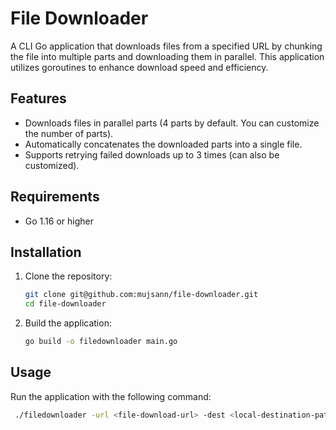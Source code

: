 # File Downloader

A CLI Go application that downloads files from a specified URL by chunking the file into multiple parts and downloading them in parallel. This application utilizes goroutines to enhance download speed and efficiency.

## Features

- Downloads files in parallel parts (4 parts by default. You can customize the number of parts).
- Automatically concatenates the downloaded parts into a single file.
- Supports retrying failed downloads up to 3 times (can also be customized).

## Requirements

- Go 1.16 or higher

## Installation

1. Clone the repository:

   ```bash
   git clone git@github.com:mujsann/file-downloader.git
   cd file-downloader
   ```

2. Build the application:

   ```bash
   go build -o filedownloader main.go
   ```

## Usage

Run the application with the following command:

   ```bash
    ./filedownloader -url <file-download-url> -dest <local-destination-path>
   ```

